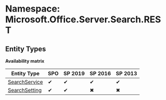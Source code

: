 # Namespace: Microsoft.Office.Server.Search.REST
## Entity Types

**Availability matrix**

Entity Type | SPO | SP 2019 | SP 2016 | SP 2013
----------|-----|---------|---------|--------
[SearchService](./EntityTypes/SearchService) | ✔ | ✔ | ✔ | ✔
[SearchSetting](./EntityTypes/SearchSetting) | ✔ | ✔ | ✖ | ✖
